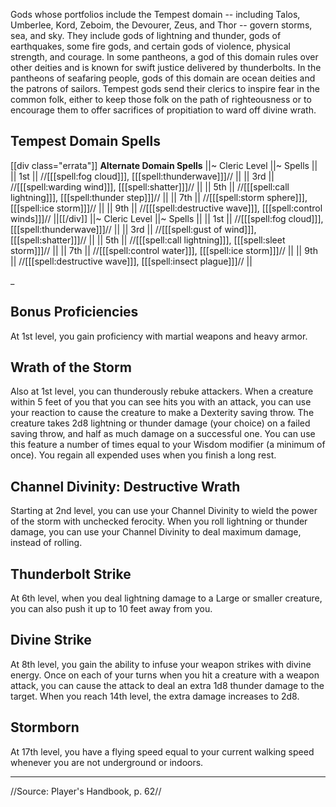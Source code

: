 Gods whose portfolios include the Tempest domain -- including Talos, Umberlee, Kord, Zeboim, the Devourer, Zeus, and Thor -- govern storms, sea, and sky. They include gods of lightning and thunder, gods of earthquakes, some fire gods, and certain gods of violence, physical strength, and courage. In some pantheons, a god of this domain rules over other deities and is known for swift justice delivered by thunderbolts. In the pantheons of seafaring people, gods of this domain are ocean deities and the patrons of sailors. Tempest gods send their clerics to inspire fear in the common folk, either to keep those folk on the path of righteousness or to encourage them to offer sacrifices of propitiation to ward off divine wrath.

## Tempest Domain Spells
[[div class="errata"]]
**Alternate Domain Spells**
||~ Cleric Level ||~ Spells ||
|| 1st || //[[[spell:fog cloud]]], [[[spell:thunderwave]]]// ||
|| 3rd || //[[[spell:warding wind]]], [[[spell:shatter]]]// ||
|| 5th || //[[[spell:call lightning]]], [[[spell:thunder step]]]// ||
|| 7th || //[[[spell:storm sphere]]], [[[spell:ice storm]]]// ||
|| 9th || //[[[spell:destructive wave]]], [[[spell:control winds]]]// ||[[/div]]
||~ Cleric Level ||~ Spells ||
|| 1st || //[[[spell:fog cloud]]], [[[spell:thunderwave]]]// ||
|| 3rd || //[[[spell:gust of wind]]], [[[spell:shatter]]]// ||
|| 5th || //[[[spell:call lightning]]], [[[spell:sleet storm]]]// ||
|| 7th || //[[[spell:control water]]], [[[spell:ice storm]]]// ||
|| 9th || //[[[spell:destructive wave]]], [[[spell:insect plague]]]// ||

 _

## Bonus Proficiencies

At 1st level, you gain proficiency with martial weapons and heavy armor.

## Wrath of the Storm

Also at 1st level, you can thunderously rebuke attackers. When a creature within 5 feet of you that you can see hits you with an attack, you can use your reaction to cause the creature to make a Dexterity saving throw. The creature takes 2d8 lightning or thunder damage (your choice) on a failed saving throw, and half as much damage on a successful one.
You can use this feature a number of times equal to your Wisdom modifier (a minimum of once). You regain all expended uses when you finish a long rest.

## Channel Divinity: Destructive Wrath

Starting at 2nd level, you can use your Channel Divinity to wield the power of the storm with unchecked ferocity. When you roll lightning or thunder damage, you can use your Channel Divinity to deal maximum damage, instead of rolling.

## Thunderbolt Strike

At 6th level, when you deal lightning damage to a Large or smaller creature, you can also push it up to 10 feet away from you.

## Divine Strike

At 8th level, you gain the ability to infuse your weapon strikes with divine energy. Once on each of your turns when you hit a creature with a weapon attack, you can cause the attack to deal an extra 1d8 thunder damage to the target. When you reach 14th level, the extra damage increases to 2d8.

## Stormborn

At 17th level, you have a flying speed equal to your current walking speed whenever you are not underground or indoors.

----

//Source: Player's Handbook, p. 62//